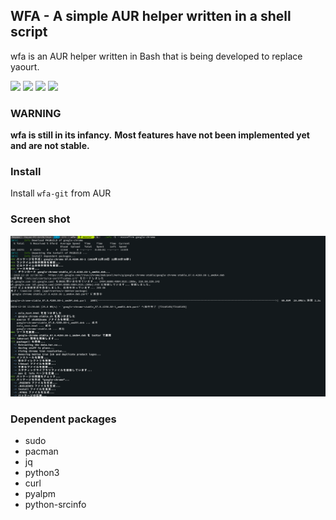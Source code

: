 <h2> WFA - A simple AUR helper written in a shell script </h2>

<p>wfa is an AUR helper written in Bash that is being developed to replace yaourt.</p>

<p>
    <img src="https://img.shields.io/travis/com/Hayao0819/wfa/master?style=flat-square">
    <img src="https://img.shields.io/github/license/Hayao0819/wfa?style=flat-square">
    <img src="https://img.shields.io/github/issues/Hayao0819/wfa?style=flat-square">
    <img src="https://img.shields.io/aur/version/wfa-git?style=flat-square">
</p>

<h3> WARNING </h3>
<p>
    <b>wfa is still in its infancy.</b>
    <b>Most features have not been implemented yet and are not stable.</b>
</p>

<h3> Install </h3>
Install <code>wfa-git</code> from AUR


<h3> Screen shot </h3>
<p><img src="/images/install-google-chrome.png"></p>

<h3> Dependent packages </h3>
<ul>
    <li>sudo</li>
    <li>pacman</li>
    <li>jq</li>
    <li>python3</li>
    <li>curl</li>
    <li>pyalpm</li>
    <li>python-srcinfo</li>
</ul>
